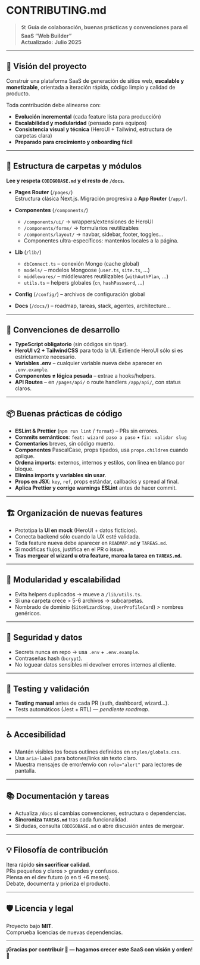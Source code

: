 # CONTRIBUTING.md

> 🛠️ **Guía de colaboración, buenas prácticas y convenciones para el SaaS “Web Builder”**  
> **Actualizado:** **Julio 2025**

---

## 🚀 Visión del proyecto

Construir una plataforma SaaS de generación de sitios web, **escalable y monetizable**, orientada a iteración rápida, código limpio y calidad de producto.

Toda contribución debe alinearse con:

- **Evolución incremental** (cada feature lista para producción)
- **Escalabilidad y modularidad** (pensado para equipos)
- **Consistencia visual y técnica** (HeroUI + Tailwind, estructura de carpetas clara)
- **Preparado para crecimiento y onboarding fácil**

---

## 📁 Estructura de carpetas y módulos

**Lee y respeta `CODIGOBASE.md` y el resto de `/docs`.**

- **Pages Router** (`/pages/`)  
  Estructura clásica Next.js. Migración progresiva a **App Router** (`/app/`).

- **Componentes** (`/components/`)
  - `/components/ui/` → wrappers/extensiones de HeroUI
  - `/components/forms/` → formularios reutilizables
  - `/components/layout/` → navbar, sidebar, footer, toggles…
  - Componentes ultra-específicos: mantenlos locales a la página.

- **Lib** (`/lib/`)
  - `dbConnect.ts` – conexión Mongo (cache global)
  - `models/` – modelos Mongoose (`user.ts`, `site.ts`, …)
  - `middlewares/` – middlewares reutilizables (`withAuthPlan`, …)
  - `utils.ts` – helpers globales (`cn`, `hashPassword`, …)

- **Config** (`/config/`) – archivos de configuración global

- **Docs** (`/docs/`) – roadmap, tareas, stack, agentes, architecture…

---

## 🧠 Convenciones de desarrollo

- **TypeScript obligatorio** (sin códigos sin tipar).
- **HeroUI v2 + TailwindCSS** para toda la UI. Extiende HeroUI sólo si es estrictamente necesario.
- **Variables .env** – cualquier variable nueva debe aparecer en `.env.example`.
- **Componentes ≠ lógica pesada** – extrae a hooks/helpers.
- **API Routes** – en `/pages/api/` o route handlers `/app/api/`, con status claros.

---

## 📦 Buenas prácticas de código

- **ESLint & Prettier** (`npm run lint` / `format`) – PRs sin errores.
- **Commits semánticos**: `feat: wizard paso a paso` • `fix: validar slug`
- **Comentarios** breves, sin código muerto.
- **Componentes** PascalCase, props tipados, usa `props.children` cuando aplique.
- **Ordena imports**: externos, internos y estilos, con línea en blanco por
  bloque.
- **Elimina imports y variables sin usar**.
- **Props en JSX**: `key`, `ref`, props estándar, callbacks y spread al final.
- **Aplica Prettier y corrige warnings ESLint** antes de hacer commit.

---

## 🏗️ Organización de nuevas features

- Prototipa la **UI en mock** (HeroUI + datos ficticios).
- Conecta backend sólo cuando la UX esté validada.
- Toda feature nueva debe aparecer en `ROADMAP.md` **y** `TAREAS.md`.
- Si modificas flujos, justifica en el PR o issue.
- **Tras mergear el wizard u otra feature, marca la tarea en `TAREAS.md`.**

---

## 🧩 Modularidad y escalabilidad

- Evita helpers duplicados → mueve a `/lib/utils.ts`.
- Si una carpeta crece > 5-6 archivos → subcarpetas.
- Nombrado de dominio (`SiteWizardStep`, `UserProfileCard`) > nombres genéricos.

---

## 🔐 Seguridad y datos

- Secrets nunca en repo → usa `.env` + `.env.example`.
- Contraseñas hash (`bcrypt`).
- No loguear datos sensibles ni devolver errores internos al cliente.

---

## 🧪 Testing y validación

- **Testing manual** antes de cada PR (auth, dashboard, wizard…).
- Tests automáticos (Jest + RTL) — _pendiente roadmap_.

---

## ♿ Accesibilidad

- Mantén visibles los focus outlines definidos en `styles/globals.css`.
- Usa `aria-label` para botones/links sin texto claro.
- Muestra mensajes de error/envío con `role="alert"` para lectores de pantalla.

---

## 📚 Documentación y tareas

- Actualiza `/docs` si cambias convenciones, estructura o dependencias.
- **Sincroniza `TAREAS.md`** tras cada funcionalidad.
- Si dudas, consulta `CODIGOBASE.md` o abre discusión antes de mergear.

---

## 💡 Filosofía de contribución

Itera rápido **sin sacrificar calidad**.  
PRs pequeños y claros > grandes y confusos.  
Piensa en el dev futuro (o en ti +6 meses).  
Debate, documenta y prioriza el producto.

---

## 🛡️ Licencia y legal

Proyecto bajo **MIT**.  
Comprueba licencias de nuevas dependencias.

---

**¡Gracias por contribuir 💜 — hagamos crecer este SaaS con visión y orden! 🚀**
